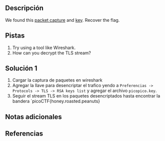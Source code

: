 ## Descripción
We found this [packet capture](https://jupiter.challenges.picoctf.org/static/fbf98e695555a2a48fe42c9a245de376/capture.pcap) and [key](https://jupiter.challenges.picoctf.org/static/fbf98e695555a2a48fe42c9a245de376/picopico.key). Recover the flag.
## Pistas
1. Try using a tool like Wireshark.
2. How can you decrypt the TLS stream?

## Solución 1
1. Cargar la captura de paquetes en wireshark
2. Agregar la llave para desencriptar el trafico yendo a `Preferencias -> Protocols -> TLS -> RSA keys list` y agregar el archivo `picopico.key`.
3. Seguir el stream TLS en los paquetes desencriptados hasta encontrar la bandera
`picoCTF{honey.roasted.peanuts}

## Notas adicionales

## Referencias
